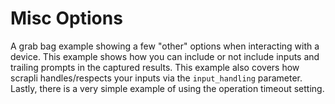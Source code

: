 # Misc Options

A grab bag example showing a few "other" options when interacting with a device. This example shows
how you can include or not include inputs and trailing prompts in the captured results. This example
also covers how scrapli handles/respects your inputs via the `input_handling` parameter. Lastly,
there is a very simple example of using the operation timeout setting.

